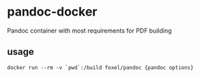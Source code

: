 # pandoc-docker
Pandoc container with most requirements for PDF building

## usage
```shell
docker run --rm -v `pwd`:/build foxel/pandoc {pandoc options}
```

